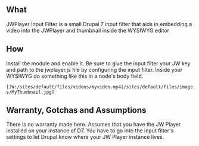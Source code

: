 What
----

JWPlayer Input Filter is a small Drupal 7 input filter that aids in embedding a video into the JWPlayer and thumbnail inside the WYSIWYG editor

How
----
Install the module and enable it. Be sure to give the input filter your JW key and path to the jwplayer.js file by configuring the input filter.  Inside your WYSIWYG do something like this in a node's body field. 

`[JW:/sites/default/files/videos/myvideo.mp4|/sites/default/files/images/MyThumbnail.jpg]`

Warranty, Gotchas and Assumptions
-----------------------
There is no warranty made here. Assumes that you have the JW Player installed on your instance of D7. You have to go into the input filter's settings to let Drupal know where your JW Player instance lives. 
